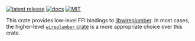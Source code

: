 [![latest release](https://img.shields.io/crates/v/wireplumber-sys.svg?style=flat-square)](https://crates.io/crates/wireplumber-sys) [![docs](https://img.shields.io/badge/API-docs-blue.svg?style=flat-square)](https://arcnmx.github.io/wireplumber.rs/v0.2.0/wireplumber-sys/) [![MIT](https://img.shields.io/badge/license-MIT-ff69b4.svg?style=flat-square)](https://github.com/arcnmx/wireplumber.rs/blob/v0.2.0/COPYING)

This crate provides low-level FFI bindings to [libwireplumber](https://pipewire.pages.freedesktop.org/wireplumber/index.html). In most cases, the higher-level [`wireplumber` crate](https://crates.io/crates/wireplumber) is a more appropriate choice over this crate.
